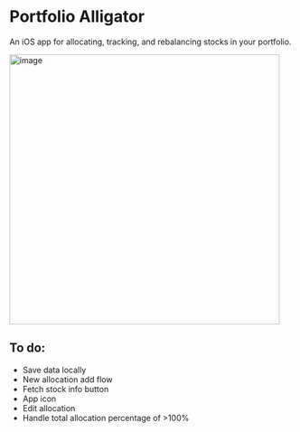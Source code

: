 # Portfolio Alligator

An iOS app for allocating, tracking, and rebalancing stocks in your portfolio.

<img width="478" alt="image" src="https://user-images.githubusercontent.com/43980503/186679777-f7de14b2-520a-4db3-9c39-1e14112343d3.png">

## To do:
* Save data locally
* New allocation add flow
* Fetch stock info button
* App icon
* Edit allocation
* Handle total allocation percentage of >100%
